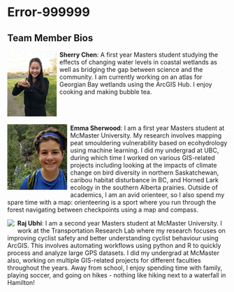 # Error-999999

## Team Member Bios

<img src="../images/sherry.png" style="max-height:150px; margin:0 .5em .25em 0; float: left;" /> **Sherry Chen**: A first year Masters student studying the effects of changing water levels in coastal wetlands as well as bridging the gap between science and the community. I am currently working on an atlas for Georgian Bay wetlands using the ArcGIS Hub. I enjoy cooking and making bubble tea.<br style="clear:both;" />

<img src="../images/emma.png" style="max-height:150px; margin:0 .5em .25em 0; float: left;" /> **Emma Sherwood**: I am a first year Masters student at McMaster University. My research involves mapping peat smouldering vulnerability based on ecohydrology using machine learning. I did my undergrad at UBC, during which time I worked on various GIS-related projects including looking at the impacts of climate change on bird diversity in northern Saskatchewan, caribou habitat disturbance in BC, and Horned Lark ecology in the southern Alberta prairies. Outside of academics, I am an avid orienteer, so I also spend my spare time with a map: orienteering is a sport where you run through the forest navigating between checkpoints using a map and compass.<br style="clear:both;" />

<img src="../images/raj.png" style="max-height:150px; margin:0 .5em .25em 0; float: left;" /> **Raj Ubhi**: I am a second year Masters student at McMaster University. I work at the Transportation Research Lab where my research focuses on improving cyclist safety and better understanding cyclist behaviour using ArcGIS. This involves automating workflows using python and R to quickly process and analyze large GPS datasets. I did my undergrad at McMaster also, working on multiple GIS-related projects for different faculties throughout the years. Away from school, I enjoy spending time with family, playing soccer, and going on hikes - nothing like hiking next to a waterfall in Hamilton!<br style="clear:both;" />